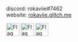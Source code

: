 discord: rokaviie#7462\
website: <a href="https://rokaviie.glitch.me/" target="_blank">rokaviie.glitch.me</a>

<p float="left">
  <img src="https://github.com/rokaviie/rokaviie/blob/main/flag-of-nz.png" alt="Flag of New Zealand" width="35" />
  <img src="https://github.com/rokaviie/rokaviie/blob/main/flag-of-china.png" alt="Flag of China" width="35" />
  <img src="https://github.com/rokaviie/rokaviie/blob/main/flag-of-iran.png" alt="Flag of Iran" width="35" />
</p>
